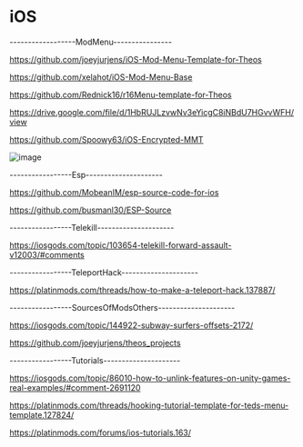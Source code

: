 # iOS
------------------ModMenu----------------

https://github.com/joeyjurjens/iOS-Mod-Menu-Template-for-Theos

https://github.com/xelahot/iOS-Mod-Menu-Base

https://github.com/Rednick16/r16Menu-template-for-Theos

https://drive.google.com/file/d/1HbRUJLzvwNv3eYicgC8iNBdU7HGvvWFH/view

https://github.com/Spoowy63/iOS-Encrypted-MMT

![image](https://user-images.githubusercontent.com/67495343/147773526-fca6305c-30f8-45bc-ab31-2bac2c18520a.png)

-----------------Esp---------------------

https://github.com/MobeanIM/esp-source-code-for-ios

https://github.com/busmanl30/ESP-Source

-----------------Telekill---------------------

https://iosgods.com/topic/103654-telekill-forward-assault-v12003/#comments

-----------------TeleportHack---------------------

https://platinmods.com/threads/how-to-make-a-teleport-hack.137887/

-----------------SourcesOfModsOthers---------------------

https://iosgods.com/topic/144922-subway-surfers-offsets-2172/

https://github.com/joeyjurjens/theos_projects

-----------------Tutorials---------------------

https://iosgods.com/topic/86010-how-to-unlink-features-on-unity-games-real-examples/#comment-2691120

https://platinmods.com/threads/hooking-tutorial-template-for-teds-menu-template.127824/

https://platinmods.com/forums/ios-tutorials.163/

